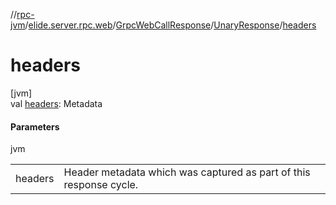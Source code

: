//[rpc-jvm](../../../../index.md)/[elide.server.rpc.web](../../index.md)/[GrpcWebCallResponse](../index.md)/[UnaryResponse](index.md)/[headers](headers.md)

# headers

[jvm]\
val [headers](headers.md): Metadata

#### Parameters

jvm

| | |
|---|---|
| headers | Header metadata which was captured as part of this response cycle. |
